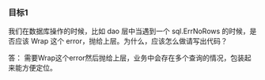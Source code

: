 ### 目标1
我们在数据库操作的时候，比如 dao 层中当遇到一个 sql.ErrNoRows 的时候，是否应该 Wrap 这个 error，抛给上层。为什么，应该怎么做请写出代码？

答： 需要Wrap这个error然后抛给上层，业务中会存在多个查询的情况，包装起来能方便定位。